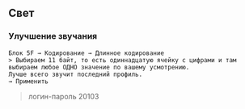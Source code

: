 ## Свет

### Улучшение звучания

	Блок 5F → Кодирование → Длинное кодирование
	> Выбираем 11 байт, то есть одиннадцатую ячейку с цифрами и там выбираем любое ОДНО значение по вашему усмотрению.
	Лучше всего звучит последний профиль.
	→ Применить 

> логин-пароль 20103 
